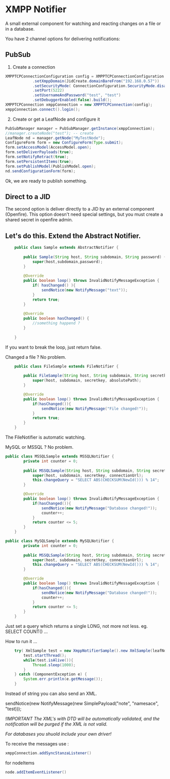 XMPP Notifier
=============

A small external component for watching and reacting changes on a file or in a database.

You have 2 channel options for delivering notifications:

PubSub
------

1. Create a connection

```java
XMPPTCPConnectionConfiguration config = XMPPTCPConnectionConfiguration.builder()
			.setXmppDomain(JidCreate.domainBareFrom("192.168.0.57"))
			.setSecurityMode( ConnectionConfiguration.SecurityMode.disabled )
			.setPort(5222)
            .setUsernameAndPassword("test", "test")
            .setDebuggerEnabled(false).build();
XMPPTCPConnection xmppConnection = new XMPPTCPConnection(config);
xmppConnection.connect().login();
``` 

2. Create or get a LeafNode and configure it

```java
PubSubManager manager = PubSubManager.getInstance(xmppConnection);
//manager.createNode("test"); -- create
LeafNode nd = manager.getNode("MyTestNode");
ConfigureForm form = new ConfigureForm(Type.submit);
form.setAccessModel(AccessModel.open);
form.setDeliverPayloads(true);
form.setNotifyRetract(true);
form.setPersistentItems(true);
form.setPublishModel(PublishModel.open);
nd.sendConfigurationForm(form);
```

Ok, we are ready to publish something.

Direct to a JID
---------------

The second option is deliver directly to a JID by an external component (Openfire).
This option doesn't need special settings, but you must create a shared secret in openfire admin.

Let's do this. Extend the Abstract Notifier.
--------------------------------------------

```java
	public class Sample extends AbstractNotifier {
	
		public Sample(String host, String subdomain, String password) {
			super(host,subdomain,password); 
		}
		
		@Override
		public boolean loop() throws InvalidNotifyMessageException {
			if( hasChanged() ){
				sendNotice(new NotifyMessage("text"));
			}
			return true;
		}
		
		@Override
		public boolean hasChanged() {
			//something happend ?
		}
		
	}
```

If you want to break the loop, just return false.

Changed a file ? No problem.

```java
	public class FileSample extends FileNotifier {
		
		public FileSample(String host, String subdomain, String secretkey, String absolutePath) {
			super(host, subdomain, secretkey, absolutePath);
		}

		@Override
		public boolean loop() throws InvalidNotifyMessageException {
			if(hasChanged()){
				sendNotice(new NotifyMessage("File changed!"));
			}
			return true;
		}		
	}
```

The FileNotifier is automatic watching.

MySQL or MSSQL ? No problem.

```java
public class MSSQLSample extends MSSQLNotifier {
		private int counter = 0;
		
		public MSSQLSample(String host, String subdomain, String secretkey, String connectionUrl) {
			super(host, subdomain, secretkey, connectionUrl);
			this.changeQuery = "SELECT ABS(CHECKSUM(NewId())) % 14";
		}

		@Override
		public boolean loop() throws InvalidNotifyMessageException {
			if(hasChanged()){
				sendNotice(new NotifyMessage("Database changed!"));
				counter++;
			}
			return counter <= 5;
		}		
	}
```

```java
public class MySQLSample extends MySQLNotifier {
		private int counter = 0;
		
		public MSSQLSample(String host, String subdomain, String secretkey, String connectionUrl) {
			super(host, subdomain, secretkey, connectionUrl);
			this.changeQuery = "SELECT ABS(CHECKSUM(NewId())) % 14";
		}

		@Override
		public boolean loop() throws InvalidNotifyMessageException {
			if(hasChanged()){
				sendNotice(new NotifyMessage("Database changed!"));
				counter++;
			}
			return counter <= 5;
		}		
	}
```

Just set a query which returns a single LONG, not more not less. eg. SELECT COUNT() ...

How to run it ...

```java
	try( XmlSample test = new XmppNotifierSample().new XmlSample(leafNode) ) {
		test.startThread();
		while(test.isAlive()){
			Thread.sleep(1000);
		}
	} catch (ComponentException e) {			
		System.err.println(e.getMessage());
	}
```

Instead of string you can also send an XML.

sendNotice(new NotifyMessage(new SimplePayload("note", "namesace", "<note>test</note>)));

*!IMPORTANT The XML's with DTD will be automatically validated, and the notification will be purged if the XML is not valid.*

*For databases you shuold include your own driver!*

To receive the messages use : 
```java 
xmppConnection.addSyncStanzaListener()
```

for nodeItems
```java
node.addItemEventListener()
```

